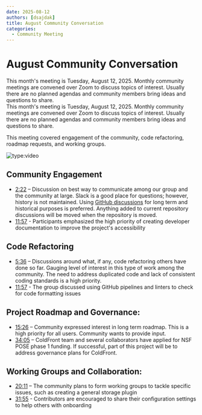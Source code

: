 ```yaml
---
date: 2025-08-12
authors: [dsajdak]
title: August Community Conversation
categories:
  - Community Meeting
---
```


# August Community Conversation

This month's meeting is Tuesday, August 12, 2025.  Monthly community meetings are convened over Zoom to discuss topics of interest.  Usually there are no planned agendas and community members bring ideas and questions to share.  
This month's meeting is Tuesday, August 12, 2025.  Monthly community meetings are convened over Zoom to discuss topics of interest.  Usually there are no planned agendas and community members bring ideas and questions to share.  

<!-- more -->

This meeting covered engagement of the community, code refactoring, roadmap requests, and working groups.

![type:video](https://www.youtube.com/embed/bnfaGM1IWBI?si=CK3f6cdQG2LSIBUF) 

## Community Engagement
- [2:22](http://www.youtube.com/watch?v=bnfaGM1IWBI&t=142) – Discussion on best way to communicate among our group and the community at large.  Slack is a good place for questions; however, history is not maintained.  Using [GitHub discussions](https://github.com/ubccr/coldfront/discussions) for long term and historical purposes is preferred.  Anything added to current repository discussions will be moved when the repository is moved.
- [11:57](http://www.youtube.com/watch?v=bnfaGM1IWBI&t=676) - Participants emphasized the high priority of creating developer documentation to improve the project's accessibility

## Code Refactoring
- [5:36](http://www.youtube.com/watch?v=bnfaGM1IWBI&t=336) – Discussions around what, if any, code refactoring others have done so far.  Gauging level of interest in this type of work among the community.  The need to address duplicated code and lack of consistent coding standards is a high priority.  
- [11:57](http://www.youtube.com/watch?v=bnfaGM1IWBI&t=717) - The group discussed using GitHub pipelines and linters to check for code formatting issues

## Project Roadmap and Governance:
- [15:26](http://www.youtube.com/watch?v=bnfaGM1IWBI&t=926) – Community expressed interest in long term roadmap.  This is a high priority for all users.  Community wants to provide input.  
- [34:05](http://www.youtube.com/watch?v=bnfaGM1IWBI&t=2045) – ColdFront team and several collaborators have applied for NSF POSE phase 1 funding.  If successful, part of this project will be to address governance plans for ColdFront.   

## Working Groups and Collaboration:
- [20:11](http://www.youtube.com/watch?v=bnfaGM1IWBI&t=1211) – The community plans to form working groups to tackle specific issues, such as creating a general storage plugin  
- [31:55](http://www.youtube.com/watch?v=bnfaGM1IWBI&t=1915) - Contributors are encouraged to share their configuration settings to help others with onboarding  


